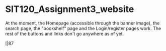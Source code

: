 # SIT120_Assignment3_website
At the moment, the Homepage (accessible through the banner image), the search page, the "bookshelf" page and the Login/register pages work. The rest of the buttons and links don't go anywhere as of yet.

[|87
